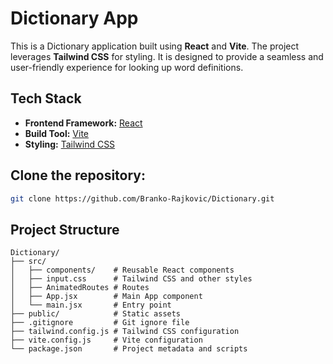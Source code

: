 # Dictionary App

This is a Dictionary application built using **React** and **Vite**. The project leverages **Tailwind CSS** for styling. It is designed to provide a seamless and user-friendly experience for looking up word definitions.

## Tech Stack

- **Frontend Framework:** [React](https://reactjs.org/)
- **Build Tool:** [Vite](https://vitejs.dev/)
- **Styling:** [Tailwind CSS](https://tailwindcss.com/)

## Clone the repository:

```bash
git clone https://github.com/Branko-Rajkovic/Dictionary.git

```

## Project Structure

```
Dictionary/
├── src/
│   ├── components/    # Reusable React components
│   ├── input.css      # Tailwind CSS and other styles
│   ├── AnimatedRoutes # Routes
│   ├── App.jsx        # Main App component
│   └── main.jsx       # Entry point
├── public/            # Static assets
├── .gitignore         # Git ignore file
├── tailwind.config.js # Tailwind CSS configuration
├── vite.config.js     # Vite configuration
└── package.json       # Project metadata and scripts
```
